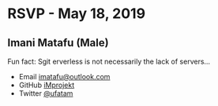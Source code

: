 # RSVP - May 18, 2019

## Imani Matafu (Male)

Fun fact: Sgit erverless is not necessarily the lack of servers...

- Email [imatafu@outlook.com](mailto:imatafu@outlook.com)
- GitHub [iMprojekt](https://github.com/iMprojekt)
- Twitter [@ufatam](https://twitter.com/ufatam)
